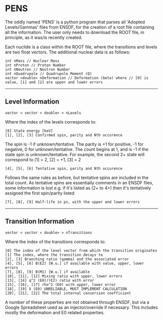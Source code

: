 # PENS
The oddly named 'PENS' is a python program that parses all 'Adopted Levels/Gammas' files from ENSDF, for the creation of a root file containing all the information.  The user only needs to download the ROOT file, in principle, as it was/is recently created.

Each nuclide is a class within the ROOT file, where the transitions and levels are two float vectors.  The additional nuclear data is as follows:

    int nMass // Nuclear Mass
    int nProton // Proton Number
    int nNeutron // Neutron Number
    int nQuadrupole // Quadrupole Moment (Q)
    vector <double> nDeformation // Deformation (beta) where // [0] is value, [1] and [2] are upper and lower errors

---  
## Level Information

    vector < vector < double> > nLevels

Where the index of the levels corresponds to:

    [0] State energy [keV]
    [1], [2], [3] Confirmed spin, parity and Nth occurence
  
The spin is -1 if unknown/tentative.  The parity is +1 for positive, -1 for negative, 0 for unknown/tentative.  The count begins at 1, and is -1 if the state spin is unknown/tentative.  For example, the second 2+ state will correspond to [1] = 2, [2] = +1, [3] = 2

    [4], [5], [6] Tentative spin, parity and Nth occurence

Follows the same rules as before, but tentative spins are included in the total count.  As tentative spins are essentially comments in an ENSDF files, some information is lost e.g. if it's listed as (2+ to 4+) then it's tentatively assigned the first spin/parity listed

    [7], [8], [9] Half-life in ps, with the upper and lower errors

---
## Transition Information

    vector < vector < double> > nTransitions

Where the index of the transitions corresponds to:


    [0] The index of the level vector from which the transition originates
    [1] The index, where the transition decays to
    [2], [3] Branching ratio (gamma) and the associated error
    [4], [5], [6] B(E2) [W.u.] if available with value, upper, lower errors
    [7], [8], [9] B(M1) [W.u.] if available
    [10], [11], [12] Mixing ratio with upper, lower errors
    [13], [14] q^2 (E0)/(E2) ratio with error
    [15], [16], [17] rho^2 (E0) with upper, lower error
    [18], [19] X (E0) UNRELIABLE, MUST IMPLEMENT CALCULATION
    [20], [21], [22] The total internal conversion coefficient

A number of these properties are not obtained through ENSDF, but via a Google Spreadsheet used as an injector/override if necessary.  This includes mostly the deformation and E0 related properties.
